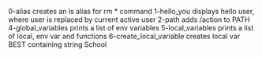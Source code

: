 0-alias creates an ls alias for rm * command
1-hello_you displays hello user, where user is replaced by current active user
2-path adds /action to PATH
4-global_variables prints a list of env variables
5-local_variables prints a list of local, env var and functions
6-create_local_variable creates local var BEST containing string School
